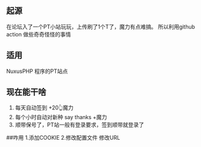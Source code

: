 ## 起源
在论坛入了一个PT小站玩玩，上传刷了1个T了，魔力有点难搞。 所以利用github action 做些奇奇怪怪的事情
## 适用
NuxusPHP 程序的PT站点
## 现在能干啥
1. 每天自动签到 +20👆魔力
2. 每个小时自动对新种 say thanks +魔力
3. 顺带保号了，PT站一般有登录要求，签到顺带就登录了

##咋用
1.添加COOKIE
2.修改配置文件 修改URL
